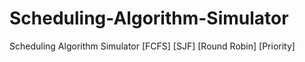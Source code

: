 # Scheduling-Algorithm-Simulator
Scheduling Algorithm Simulator [FCFS] [SJF] [Round Robin] [Priority]
